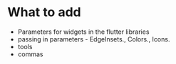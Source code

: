 # What to add

- Parameters for widgets in the flutter libraries
- passing in parameters - EdgeInsets., Colors., Icons.
- tools
- commas
